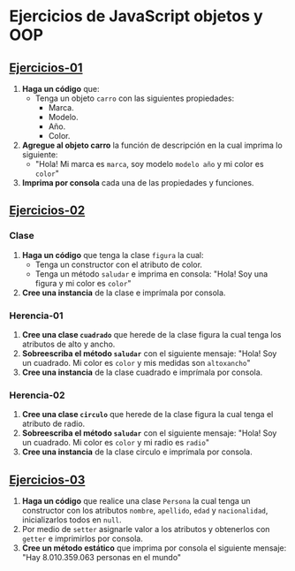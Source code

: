 # Ejercicios de JavaScript objetos y OOP

## [Ejercicios-01](https://github.com/norbeydanilo/javascript-basico/blob/main/oop/ejercicios-01.js)

1. **Haga un código** que:
    - Tenga un objeto `carro` con las siguientes propiedades:
        - Marca.
        - Modelo.
        - Año.
        - Color.
2. **Agregue al objeto carro** la función de descripción en la cual imprima lo siguiente:
    - "Hola! Mi marca es `marca`, soy modelo `modelo año` y mi color es `color`"
3. **Imprima por consola** cada una de las propiedades y funciones.

## [Ejercicios-02](https://github.com/norbeydanilo/javascript-basico/blob/main/oop/ejercicios-02.js)

### Clase

1. **Haga un código** que tenga la clase `figura` la cual:
    - Tenga un constructor con el atributo de color.
    - Tenga un método `saludar` e imprima en consola: "Hola! Soy una figura y mi color es `color`"
2. **Cree una instancia** de la clase e imprímala por consola.

### Herencia-01

1. **Cree una clase `cuadrado`** que herede de la clase figura la cual tenga los atributos de alto y ancho.
2. **Sobreescriba el método `saludar`** con el siguiente mensaje: "Hola! Soy un cuadrado. Mi color es `color` y mis medidas son `altoxancho`"
3. **Cree una instancia** de la clase cuadrado e imprímala por consola.

### Herencia-02

1. **Cree una clase `circulo`** que herede de la clase figura la cual tenga el atributo de radio.
2. **Sobreescriba el método `saludar`** con el siguiente mensaje: "Hola! Soy un cuadrado. Mi color es `color` y mi radio es `radio`"
3. **Cree una instancia** de la clase circulo e imprímala por consola.

## [Ejercicios-03](https://github.com/norbeydanilo/javascript-basico/blob/main/oop/ejercicios-03.js)

1. **Haga un código** que realice una clase `Persona` la cual tenga un constructor con los atributos `nombre`, `apellido`, `edad` y `nacionalidad`, inicializarlos todos en `null`.
2. Por medio de `setter` asignarle valor a los atributos y obtenerlos con `getter` e imprimirlos por consola.
3. **Cree un método estático** que imprima por consola el siguiente mensaje: "Hay 8.010.359.063 personas en el mundo"
